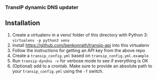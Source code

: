 ### TransIP dynamic DNS updater

## Installation
1. Create a virtualenv in a venv/ folder of this directory with Python 3: `virtualenv -p python3 venv`
2. Install https://github.com/benkonrath/transip-api into this virtualenv
3. Follow the instructions for getting an API key from the above repo
4. Create a `transip_config.yml` based on `transip_config.yml.example`
5. Run `transip-dyndns -v` for verbose mode to see if everything is OK
6. (Optional) add to a crontab. Make sure to provide an absolute path to your `transip_config.yml` using the `-f` switch.
